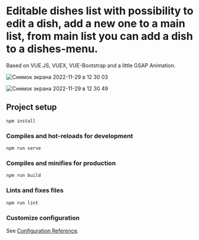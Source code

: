 # Editable dishes list with possibility to edit a dish, add a new one to a main list, from main list you can add a dish to a dishes-menu.
Based on VUE.JS, VUEX, VUE-Bootstrap and a little GSAP Animation.

![Снимок экрана 2022-11-29 в 12 30 03](https://user-images.githubusercontent.com/19332522/204519069-bf0f8702-9283-4f5b-8459-1beb783ef0da.png)


![Снимок экрана 2022-11-29 в 12 30 49](https://user-images.githubusercontent.com/19332522/204519115-82f83de0-ecb0-4a23-a137-e73f760dd15f.png)

## Project setup
```
npm install
```

### Compiles and hot-reloads for development
```
npm run serve
```

### Compiles and minifies for production
```
npm run build
```

### Lints and fixes files
```
npm run lint
```

### Customize configuration
See [Configuration Reference](https://cli.vuejs.org/config/).
